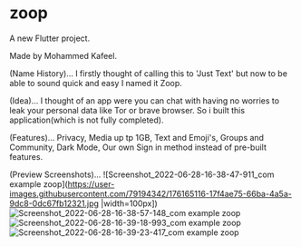 # zoop

A new Flutter project.

Made by Mohammed Kafeel.

(Name History)...
I firstly thought of calling this to 'Just Text' but now to be able to sound quick and easy I named it Zoop.

(Idea)...
I thought of an app were you can chat with having no worries to leak your personal data like Tor or brave browser. So i built this application(which is not fully completed).

(Features)...
Privacy,
Media up tp 1GB,
Text and Emoji's,
Groups and Community,
Dark Mode,
Our own Sign in method instead of pre-built features.


(Preview Screenshots)...
![Screenshot_2022-06-28-16-38-47-911_com example zoop](https://user-images.githubusercontent.com/79194342/176165116-17f4ae75-66ba-4a5a-9dc8-0dc67fb12321.jpg |width=100px])
![Screenshot_2022-06-28-16-38-57-148_com example zoop](https://user-images.githubusercontent.com/79194342/176165120-37c99dc4-7555-44e0-8129-9ac3110aa529.jpg)
![Screenshot_2022-06-28-16-39-18-993_com example zoop](https://user-images.githubusercontent.com/79194342/176165121-9b210b60-6dad-4259-bd1d-ef1ef3900d99.jpg)
![Screenshot_2022-06-28-16-39-23-417_com example zoop](https://user-images.githubusercontent.com/79194342/176165122-5276c949-c9d9-464b-9371-18afc37cb0b9.jpg)





